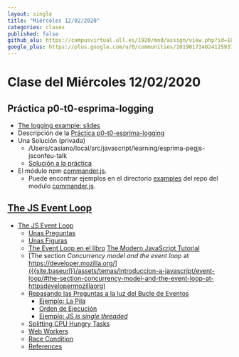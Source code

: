 ```yaml
---
layout: single
title: "Miércoles 12/02/2020"
categories: clases
published: false
github_alu: https://campusvirtual.ull.es/1920/mod/assign/view.php?id=187733
google_plus: https://plus.google.com/u/0/communities/101901734024125937720
---
```


# Clase del Miércoles 12/02/2020

## Práctica p0-t0-esprima-logging

* [The logging example: slides](https://github.com/ULL-ESIT-GRADOII-PL/esprima-pegjs-jsconfeu-talk/blob/master/jsconfeu-logging.pdf)
* Descripción de la [Práctica p0-t0-esprima-logging
]({{site.baseurl}}/tema0-introduccion-a-pl/practicas/p0-t0-esprima-logging)
* Una Solución (privada)
  * /Users/casiano/local/src/javascript/learning/esprima-pegjs-jsconfeu-talk
  * [Solución  a la práctica](https://github.com/ULL-ESIT-GRADOII-PL/esprima-pegjs-jsconfeu-talk-private/blob/private/p0-t0-esprima-logging-sol.js)
* El módulo npm [commander.js](https://www.npmjs.com/package/commander). 
  * Puede encontrar ejemplos en el directorio [examples](https://github.com/tj/commander.js/tree/master/examples) del repo del modulo [commander.js](https://www.npmjs.com/package/commander).

## [The JS Event Loop]({{site.baseurl}}/assets/temas/introduccion-a-javascript/event-loop/)

*   [The JS Event Loop]({{site.baseurl}}/assets/temas/introduccion-a-javascript/event-loop/#the-js-event-loop)
    *   [Unas Preguntas]({{site.baseurl}}/assets/temas/introduccion-a-javascript/event-loop/#unas-preguntas)
    *   [Unas Figuras]({{site.baseurl}}/assets/temas/introduccion-a-javascript/event-loop/#unas-figuras)
    *   [The Event Loop en el libro]({{site.baseurl}}/assets/temas/introduccion-a-javascript/event-loop/#the-event-loop-en-el-libro-the-modern-javascript-tutorial) [The Modern JavaScript Tutorial](https://javascript.info)
    *   [The section _Concurrency model and the event loop_ at https://developer.mozilla.org/]({{site.baseurl}}/assets/temas/introduccion-a-javascript/event-loop/#the-section-concurrency-model-and-the-event-loop-at-httpsdevelopermozillaorg)
    *   [Repasando las Preguntas a la luz del Bucle de Eventos]({{site.baseurl}}/assets/temas/introduccion-a-javascript/event-loop/#repasando-las-preguntas-a-la-luz-del-bucle-de-eventos)
        *   [Ejemplo: La Pila]({{site.baseurl}}/assets/temas/introduccion-a-javascript/event-loop/#ejemplo-la-pila)
        *   [Orden de Ejecución]({{site.baseurl}}/assets/temas/introduccion-a-javascript/event-loop/#orden-de-ejecución)
        *   [Ejemplo: JS _is single threaded_]({{site.baseurl}}/assets/temas/introduccion-a-javascript/event-loop/#ejemplo-js-is-single-threaded)
    *   [Splitting CPU Hungry Tasks]({{site.baseurl}}/assets/temas/introduccion-a-javascript/event-loop/#splitting-cpu-hungry-tasks)
    *   [Web Workers]({{site.baseurl}}/assets/temas/introduccion-a-javascript/event-loop/#web-workers)
    *   [Race Condition]({{site.baseurl}}/assets/temas/introduccion-a-javascript/event-loop/#race-condition)
    *   [References]({{site.baseurl}}/assets/temas/introduccion-a-javascript/event-loop/#references)

